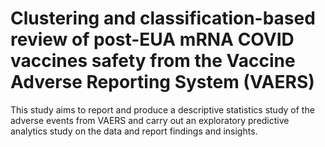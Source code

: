 # Clustering and classification-based review of post-EUA mRNA COVID vaccines safety from the Vaccine Adverse Reporting System (VAERS) 

This study aims to report and produce a descriptive statistics study of the adverse events from VAERS and carry out an exploratory predictive analytics study on the data and report findings and insights. 

